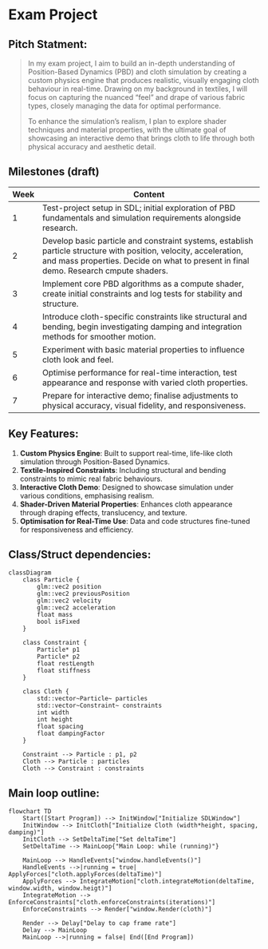 # Exam Project

## Pitch Statment:
> In my exam project, I aim to build an in-depth understanding of Position-Based Dynamics (PBD) and cloth simulation by creating a custom physics engine that produces realistic, visually engaging cloth behaviour in real-time. Drawing on my background in textiles, I will focus on capturing the nuanced “feel” and drape of various fabric types, closely managing the data for optimal performance.
> 
> To enhance the simulation’s realism, I plan to explore shader techniques and material properties, with the ultimate goal of showcasing an interactive demo that brings cloth to life through both physical accuracy and aesthetic detail.


## Milestones (draft)
| Week | Content                                                       |
|--------|--------------------------------------------------------------|
| 1 | Test-project setup in SDL; initial exploration of PBD fundamentals and simulation requirements alongside research. |
| 2 | Develop basic particle and constraint systems, establish particle structure with position, velocity, acceleration, and mass properties. Decide on what to present in final demo. Research cmpute shaders.|
| 3 | Implement core PBD algorithms as a compute shader, create initial constraints and log tests for stability and structure. |
| 4 | Introduce cloth-specific constraints like structural and bending, begin investigating damping and integration methods for smoother motion. |
| 5 | Experiment with basic material properties to influence cloth look and feel. |
| 6 | Optimise performance for real-time interaction, test appearance and response with varied cloth properties. |
| 7 | Prepare for interactive demo; finalise adjustments to physical accuracy, visual fidelity, and responsiveness. |

## Key Features:
1. **Custom Physics Engine**: Built to support real-time, life-like cloth simulation through Position-Based Dynamics.
2. **Textile-Inspired Constraints**: Including structural and bending constraints to mimic real fabric behaviours.
3. **Interactive Cloth Demo**: Designed to showcase simulation under various conditions, emphasising realism.
4. **Shader-Driven Material Properties**: Enhances cloth appearance through draping effects, translucency, and texture.
5. **Optimisation for Real-Time Use**: Data and code structures fine-tuned for responsiveness and efficiency.


## Class/Struct dependencies:
```mermaid
classDiagram
    class Particle {
        glm::vec2 position
        glm::vec2 previousPosition
        glm::vec2 velocity
        glm::vec2 acceleration
        float mass
        bool isFixed
    }

    class Constraint {
        Particle* p1
        Particle* p2
        float restLength
        float stiffness
    }

    class Cloth {
        std::vector~Particle~ particles
        std::vector~Constraint~ constraints
        int width
        int height
        float spacing
        float dampingFactor
    }

    Constraint --> Particle : p1, p2
    Cloth --> Particle : particles
    Cloth --> Constraint : constraints
```

## Main loop outline:
```mermaid
flowchart TD
    Start([Start Program]) --> InitWindow["Initialize SDLWindow"]
    InitWindow --> InitCloth["Initialize Cloth (width*height, spacing, damping)"]
    InitCloth --> SetDeltaTime["Set deltaTime"]
    SetDeltaTime --> MainLoop{"Main Loop: while (running)"}

    MainLoop --> HandleEvents["window.handleEvents()"]
    HandleEvents -->|running = true| ApplyForces["cloth.applyForces(deltaTime)"]
    ApplyForces --> IntegrateMotion["cloth.integrateMotion(deltaTime, window.width, window.heigt)"]
    IntegrateMotion --> EnforceConstraints["cloth.enforceConstraints(iterations)"]
    EnforceConstraints --> Render["window.Render(cloth)"]

    Render --> Delay["Delay to cap frame rate"]
    Delay --> MainLoop
    MainLoop -->|running = false| End([End Program])
```







 
